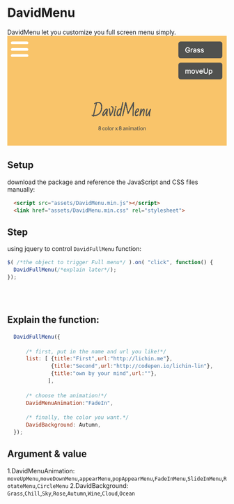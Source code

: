 # DavidMenu

DavidMenu let you customize you full screen menu simply. 
<br>
![DavidMenu.png](https://raw.githubusercontent.com/lichin-lin/Davidmenu/master/image.png)



## Setup

download the package and reference the JavaScript and CSS files manually:
```html
  <script src="assets/DavidMenu.min.js"></script>
  <link href="assets/DavidMenu.min.css" rel="stylesheet">
```

## Step

using jquery to control ```DavidFullMenu``` function:
```javascript
$( /*the object to trigger Full menu*/ ).on( "click", function() {
  DavidFullMenu(/*explain later*/);
});
```
<br>
<br>

## Explain the function:
```javascript
  DavidFullMenu({

      /* first, put in the name and url you like!*/
      list: [ {title:"First",url:"http://lichin.me"},
              {title:"Second",url:"http://codepen.io/lichin-lin"},
              {title:"own by your mind",url:""},
             ],

      /* choose the animation!*/       
      DavidMenuAnimation:"FadeIn",

      /* finally, the color you want.*/
      DavidBackground: Autumn,
  });
```

## Argument & value
1.DavidMenuAnimation: ```moveUpMenu```,```moveDownMenu```,```appearMenu```,```popAppearMenu```,```FadeInMenu```,```SlideInMenu```,```RotateMenu```,```CircleMenu```
2.DavidBackground: ```Grass```,```Chill```,```Sky```,```Rose```,```Autumn```,```Wine```,```Cloud```,```Ocean```
